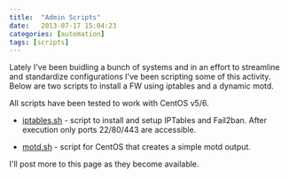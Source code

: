 ```yaml
---
title:  "Admin Scripts"
date:   2013-07-17 15:04:23
categories: [automation]
tags: [scripts]
---
```

Lately I've been buidling a bunch of systems and in an effort to streamline and standardize configurations I've been scripting some of this activity.  Below are two scripts to install a FW using iptables and a dynamic motd.

All scripts have been tested to work with CentOS v5/6.

* [iptables.sh](https://ashby.keybase.pub/Blog/Scripts/iptables.sh) - script to install and setup IPTables and Fail2ban.  After execution only ports 22/80/443 are accessible.
  
* [motd.sh](https://ashby.keybase.pub/Blog/Scripts/motd.sh) - script for CentOS that creates a simple motd output.

I'll post more to this page as they become available.
